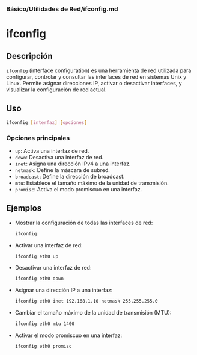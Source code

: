 ### **Básico/Utilidades de Red/ifconfig.md**

# ifconfig

## Descripción

`ifconfig` (interface configuration) es una herramienta de red utilizada para configurar, controlar y consultar las interfaces de red en sistemas Unix y Linux. Permite asignar direcciones IP, activar o desactivar interfaces, y visualizar la configuración de red actual.

## Uso

```bash
ifconfig [interfaz] [opciones]
```

### Opciones principales

- `up`: Activa una interfaz de red.
- `down`: Desactiva una interfaz de red.
- `inet`: Asigna una dirección IPv4 a una interfaz.
- `netmask`: Define la máscara de subred.
- `broadcast`: Define la dirección de broadcast.
- `mtu`: Establece el tamaño máximo de la unidad de transmisión.
- `promisc`: Activa el modo promiscuo en una interfaz.

## Ejemplos

- Mostrar la configuración de todas las interfaces de red:
  
  ```bash
  ifconfig
  ```

- Activar una interfaz de red:
  
  ```bash
  ifconfig eth0 up
  ```

- Desactivar una interfaz de red:
  
  ```bash
  ifconfig eth0 down
  ```

- Asignar una dirección IP a una interfaz:
  
  ```bash
  ifconfig eth0 inet 192.168.1.10 netmask 255.255.255.0
  ```

- Cambiar el tamaño máximo de la unidad de transmisión (MTU):
  
  ```bash
  ifconfig eth0 mtu 1400
  ```

- Activar el modo promiscuo en una interfaz:
  
  ```bash
  ifconfig eth0 promisc
  ```